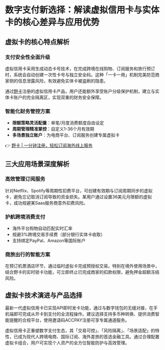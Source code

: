# 数字支付新选择：解读虚拟信用卡与实体卡的核心差异与应用优势

## 虚拟卡的核心特点解析

### 支付安全性全面升级
虚拟信用卡采用生成动态卡号技术，在完成跨境在线购物、订阅服务和旅行预订时，系统会自动创建一次性卡号与独立安全码。这种「一卡一用」机制完美防范商家侧的信息泄露风险，有效避免实体卡被盗刷的隐患。

通过[野卡](https://bbtdd.com/yeka)注册的虚拟信用卡产品，用户还能额外享受账户分级保护机制，建立与实体卡账户的完全隔离区，实现双重的财务安全保障。

### 智能化财务管控方案
- **限额策略灵活配置**：单笔/月度消费额度自由设定
- **周期管理精准掌控**：自定义1-36个月有效期
- **多场景独立账户**：为电商平台、订阅服务创建专属虚拟卡

👉 [野卡 | 一分钟注册，轻松订阅海外线上服务](https://bbtdd.com/yeka)

## 三大应用场景深度解析

### 高效管理订阅服务
针对Netflix、Spotify等周期性扣费平台，可创建有效期与订阅周期同步的虚拟卡，避免忘记取消订阅导致的资金损失。某用户通过设置36美元月限额的虚拟卡，成功规避某Saas服务商意外扣费风险。

### 护航跨境消费支付
- 海外平台购物自动匹配实时汇率
- 规避3%跨境交易手续费（部分银行实体卡收取）
- 支持绑定PayPal、Amazon等国际账户

### 商旅出行的智能方案
在预订机票酒店环节，通过临时虚拟卡完成预授权交易。特别在境外使用场景中，结合野卡的实时锁卡功能，可立即终止已完成商家的扣款权限，避免押金超额冻结风险。

## 虚拟卡技术演进与产品选择
最新一代虚拟信用卡已实现API即时发卡功能，通过与数字钱包的无缝对接，在手机端即可完成从开卡到支付的全流程操作。建议选择支持多币种转换、提供消费智能提醒的合规平台，使用邀请码ACCPAY注册可享专属通道服务。

虚拟信用卡正重塑数字支付生态，其「交易可控」、「风险隔离」、「场景适配」的特性，已成为现代人跨境电商、国际订阅、海外差旅的首选金融工具。通过合理配置虚拟卡组合，用户可实现个人资产的全方位智能防护与高效管理。